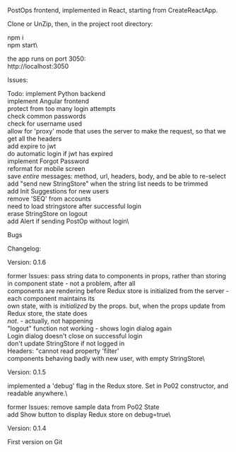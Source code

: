 PostOps frontend, implemented in React, starting from CreateReactApp.

Clone or UnZip, then, in the project root directory:

npm i\
npm start\

the app runs on port 3050:\
http://localhost:3050

Issues:

Todo:
implement Python backend\
implement Angular frontend\
protect from too many login attempts\
check common passwords\
check for username used\
allow for 'proxy' mode that uses the server to make the request, so that we get all the headers\
add expire to jwt\
do automatic login if jwt has expired\
implement Forgot Password\
reformat for mobile screen\
save *entire* messages: method, url, headers, body, and be able to re-select\
add "send new StringStore" when the string list needs to be trimmed\
add Init Suggestions for new users\
remove 'SEQ' from accounts\
need to load stringstore after successful login\
erase StringStore on logout\
add Alert if sending PostOp without login\

Bugs


Changelog:

Version: 0.1.6

former Issues:
pass string data to components in props, rather than storing in component state - not a problem, after all\
components are rendering before Redux store is initialized from the server - each component maintains its \
own state, with is *initialized* by the props. but, when the props update from Redux store, the state does \
*not*. - actually, not happening\
"logout" function not working - shows login dialog again\
Login dialog doesn't close on successful login\
don't update StringStore if not logged in\
Headers: "cannot read property 'filter'\
components behaving badly with new user, with empty StringStore\

Version: 0.1.5

implemented a 'debug' flag in the Redux store. Set in Po02 constructor, and readable anywhere.\

former Issues:
remove sample data from Po02 State\
add Show button to display Redux store on debug=true\


Version: 0.1.4

First version on Git
